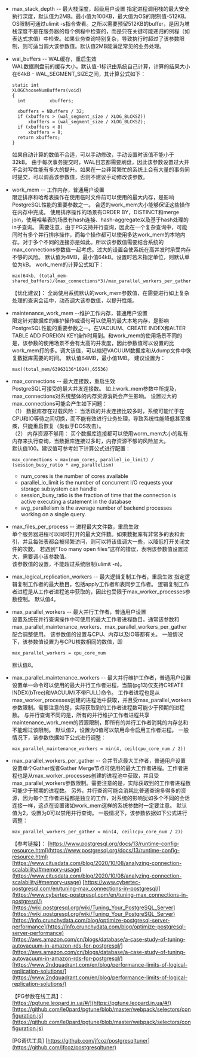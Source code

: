 * max_stack_depth  -- 最大栈深度，超级用户设置
  指定进程调用栈的最大安全执行深度，默认值为2MB。最小值为100KB，最大值为OS的限制值-512KB。OS限制可通过ulimit -s指令查看。之所以需要预留512KB的buffer，是因为堆栈深度不是在服务器的每个例程中检查的，而是只在关键可能递归的例程（如表达式求值）中检查。如果业务查询特别复杂，导致执行时超过了该参数限制，则可适当调大该参数值。默认值2MB能满足常见的业务处理。

* wal_buffers  -- WAL缓存，重启生效  
  WAL数据刷盘前的缓存大小。默认值-1标识由系统自己计算，计算的结果大小在64kB - WAL_SEGMENT_SIZE之间，其计算公式如下：
  ```
  static int
  XLOGChooseNumBuffers(void)
  {
  	int			xbuffers;
  
  	xbuffers = NBuffers / 32;
  	if (xbuffers > (wal_segment_size / XLOG_BLCKSZ))
  		xbuffers = (wal_segment_size / XLOG_BLCKSZ);
  	if (xbuffers < 8)
  		xbuffers = 8;
  	return xbuffers;
  }
  ```
  如果自动计算的数值不合适，可以手动修改，手动设置时该值不能小于32kB。
  由于每次事务提交时，WAL日志都需要刷盘，因此该参数设置过大并不会对写性能有多大的提升。如果在一台非常繁忙的系统上会有大量的事务同时提交，可以调高该参数值，否则不建议手动修改该参数。

* work_mem  -- 工作内存，普通用户设置  
  限定排序和哈希表操作在使用临时文件前可以使用的最大内存，是影响PostgreSQL性能的重要参数之一。 合适的work_mem大小能够保证这些操作在内存中完成。 使用排序操作的场景有ORDER BY，DISTINCT和merge join，使用哈希表的场景有hash连接、hash-aggregate以及基于hash处理的in子查询。
  需要注意，由于PG支持并行查询，因此在一个复杂查询中，可能同时有多个并行排序操作，而每个操作都可以使用多达work_mem的本地内存。对于多个不同的连接亦是如此。所以该参数值需要结合系统的max_connections参数值一起考虑。过大的设置会使系统在高并发时承受内存不够的风险。
  默认值为4MB，最小值64kB。设置时若未指定单位，则默认单位为kB。 work_mem的计算公式如下：
  ```
  max(64kb, (total_mem-shared_buffers)/(max_connections*3)/max_parallel_workers_per_gather)
  ```
  【优化建议】：
  全局使用系统默认的work_mem参数值，在需要进行如上复杂处理的查询会话中，动态调大该参数值，以提升性能。  

* maintenance_work_mem  --维护工作内存，普通用户设置    
  限定针对数据库的维护操作或语句可以使用的最大本地内存，是影响PostgreSQL性能的重要参数之一。在VACUUM、CREATE INDEX和ALTER TABLE ADD FOREIGN KEY操作时用到。和work_mem的使用场景不同的是，该参数的使用场景不会有太高的并发度，因此参数值可以设置的比work_mem打的多。调大该值，可以缩短VACUUM数据库和从dump文件中恢复数据库需要的时间。
  默认值64MB，最小值1MB。 建议设置为：  
  ```
  max((total_mem/63963136*1024),65536)
  ```

* max_connections  -- 最大连接数，重启生效  
  PostgreSQL可接受的最大并发连接数。 如上work_mem参数中所提及，max_connections对系统整体的内存资源消耗会产生影响。 设置过大的max_connections可能会产生如下问题：  
  （1） 数据库存在过载风险：  当活跃的并发连接比较多时，系统可能忙于在CPU和IO等待之间切换，而不能有效进行业务处理，导致系统性能降低甚至瘫痪，只能重启恢复（类似于DOS攻击）。  
  （2） 内存资源不够用： 买个数据库连接都可以使用worm_mem大小的私有内存来执行查询，当数据库连接过多时，内存资源不够的风险加大。  
  默认值100。建议值可参考如下计算公式进行配置：  
  ```
  max_connections < max(num_cores, parallel_io_limit) / (session_busy_ratio * avg_parallelism)
  ```
	* num_cores is the number of cores available  
	* parallel_io_limit is the number of concurrent I/O requests your storage subsystem can handle  
	* session_busy_ratio is the fraction of time that the connection is active executing a statement in the database  
	* avg_parallelism is the average number of backend processes working on a single query.  
 
* max_files_per_process -- 进程最大文件数，重启生效  
  单个服务器进程可以同时打开的最大文件数。如果数据库有非常多的表和索引，并且每张表都会被频繁访问，则可以将该值调大一些，以降低打开关闭文件的次数。
  若遇到“Too many open files”这样的错误，表明该参数值设置过大，需要调小该参数值。  
  该参数值的设置，不能超过系统限制(ulimit -n)。

* max_logical_replication_workers  -- 最大逻辑复制工作者，重启生效
  指定逻辑复制工作者的最大数目，包括apply工作者和表同步工作者。
  逻辑复制工作者进程是从工作者进程池中获取的，因此也受限于max_worker_processes参数控制。
  默认值4。  

* max_parallel_workers  -- 最大并行工作者，普通用户设置  
  设置系统在并行查询操作中可使用的最大工作者进程数目。通常该参数和max_parallel_maintenance_workers、max_parallel_workers_per_gather配合调整使用。
  该参数值的设置与CPU、内存以及IO等都有关。 一般情况下，该参数值设置为与CPU核数相同的数值，即
  ```
  max_parallel_workers = cpu_core_num
  ```
  默认值8。

* max_parallel_maintenance_workers  -- 最大并行维护工作者，普通用户设置  
  设置单一命令可以使用的最大并行工作者进程，当前(pg13)仅支持CREATE INDEX(bTree)和VACUUM(不带FULL)命令。 工作者进程也是从max_worker_processes创建的进程池中获取，并且受max_parallel_workers参数限制。需要注意的是，实际获取到的工作者进程数可能少于预期的进程数。
  与并行查询不同的是，所有的并行维护工作者进程共享maintenance_work_mem的资源限制，即所有的并行工作者消耗的内存总和不能超过该限制。
  默认值2，设置为0值可以禁用命令启用工作者进程。
  一般情况下，该参数依据如下公式进行调整：
  ```
  max_parallel_maintenance_workers = min(4, ceil(cpu_core_num / 2)) 
  ```

* max_parallel_workers_per_gather -- 合并节点最大工作者，普通用户设置  
  设置单个Gather或者Gather Merge节点可使用的最大工作者进程。工作者进程也是从max_worker_processes创建的进程池中获取，并且受max_parallel_workers参数限制。需要注意的是，实际获取到的工作者进程数可能少于预期的进程数。
  另外，并行查询可能会消耗比普通查询多得多的资源，因为每个工作者进程都是独立的工作，对系统的影响犹如多个不同的会话连接一样，这点在设置诸如work_mem这样的系统参数时一定要注意。
  默认值为2，设置为0可以禁用并行查询。
  一般情况下，该参数依据如下公式进行调整：  
  ```
  max_parallel_workers_per_gather = min(4, ceil(cpu_core_num / 2)) 
  ```

  【参考链接】：
  [https://www.postgresql.org/docs/13/runtime-config-resource.html](https://www.postgresql.org/docs/13/runtime-config-resource.html)  
  [https://www.citusdata.com/blog/2020/10/08/analyzing-connection-scalability/#memory-usage](https://www.citusdata.com/blog/2020/10/08/analyzing-connection-scalability/#memory-usage)
  [https://www.cybertec-postgresql.com/en/tuning-max_connections-in-postgresql/](https://www.cybertec-postgresql.com/en/tuning-max_connections-in-postgresql/)
  [https://wiki.postgresql.org/wiki/Tuning_Your_PostgreSQL_Server](https://wiki.postgresql.org/wiki/Tuning_Your_PostgreSQL_Server)  
  [https://info.crunchydata.com/blog/optimize-postgresql-server-performance](https://info.crunchydata.com/blog/optimize-postgresql-server-performance)  
  [https://aws.amazon.com/cn/blogs/database/a-case-study-of-tuning-autovacuum-in-amazon-rds-for-postgresql/](https://aws.amazon.com/cn/blogs/database/a-case-study-of-tuning-autovacuum-in-amazon-rds-for-postgresql/)  
  [https://www.2ndquadrant.com/en/blog/performance-limits-of-logical-replication-solutions/](https://www.2ndquadrant.com/en/blog/performance-limits-of-logical-replication-solutions/)  
  
  【PG参数在线工具】：  
  [https://pgtune.leopard.in.ua/#/](https://pgtune.leopard.in.ua/#/)  
  [https://github.com/le0pard/pgtune/blob/master/webpack/selectors/configuration.js](https://github.com/le0pard/pgtune/blob/master/webpack/selectors/configuration.js)  
  
  [PG调优工具]
  [https://github.com/jfcoz/postgresqltuner](https://github.com/jfcoz/postgresqltuner)


  
  
